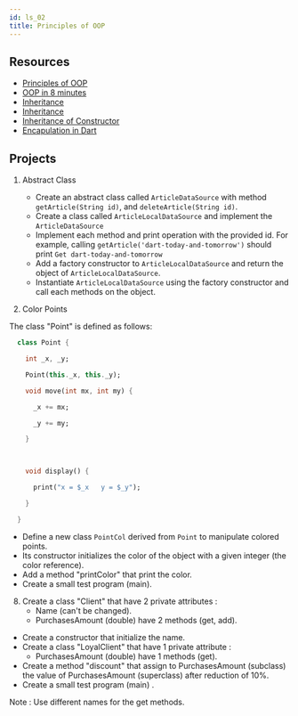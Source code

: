 ```yaml
---
id: ls_02
title: Principles of OOP
---
```


## Resources

- [Principles of OOP](https://www.freecodecamp.org/news/object-oriented-programming-concepts-21bb035f7260/)
- [OOP in 8 minutes](https://www.youtube.com/watch?v=pTB0EiLXUC8)
- [Inheritance](https://www.darttutorial.org/dart-tutorial/dart-inheritance/)
- [Inheritance](https://dart-tutorial.com/object-oriented-programming/inheritance-in-dart/)
- [Inheritance of Constructor](https://dart-tutorial.com/object-oriented-programming/inheritance-of-constructor-in-dart/)
- [Encapulation in Dart](https://dart-tutorial.com/object-oriented-programming/encapsulation-in-dart/)

## Projects

1. Abstract Class

    - Create an abstract class called `ArticleDataSource` with method `getArticle(String id)`, and `deleteArticle(String id)`.
    - Create a class called `ArticleLocalDataSource` and implement the `ArticleDataSource`
    - Implement each method and print operation with the provided id. For example, calling `getArticle('dart-today-and-tomorrow')` should print `Get dart-today-and-tomorrow`
    - Add a factory constructor to `ArticleLocalDataSource` and return the object of `ArticleLocalDataSource`.
    - Instantiate `ArticleLocalDataSource` using the factory constructor and call each methods on the object.


2. Color Points

  The class "Point" is defined as follows:

```dart
  class Point {

    int _x, _y;

    Point(this._x, this._y);

    void move(int mx, int my) {

      _x += mx;

      _y += my;

    }

  

    void display() {

      print("x = $_x   y = $_y");

    }

  }
```
  - Define a new class `PointCol` derived from `Point` to manipulate colored points.
  - Its constructor initializes the color of the object with a given integer (the color reference).
  - Add a method "printColor" that print the color.
  - Create a small test program (main).

  8. Create a class "Client" that have 2 private attributes :
      - Name (can't be changed).
      - PurchasesAmount (double) have 2 methods (get, add).

  - Create a constructor that initialize the name.
  - Create a class "LoyalClient" that have 1 private attribute :
      - PurchasesAmount (double) have 1 methods (get).
  - Create a method "discount" that assign to PurchasesAmount (subclass) the value of PurchasesAmount (superclass) after reduction of 10%.
  - Create a small test program (main) .

  Note : Use different names for the get methods.